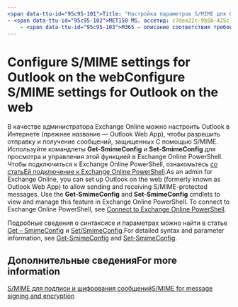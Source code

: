 ```yaml
---
<span data-ttu-id="95c95-101">Title: "Настройка параметров S/MIME для Outlook в Интернете" MS. author: кровлэй author: кккросс Manager: лаурави MS. аудитория: ИТ-специалистов МС. раздел: статья MS. Service: O365-секкомп MS. Custom: TN2DMC локализатион_приорити: Normal Search. аппверид:</span><span class="sxs-lookup"><span data-stu-id="95c95-101">title: "Configure S/MIME settings for Outlook on the web" ms.author: krowley author: kccross manager: laurawi ms.audience: ITPro ms.topic: article ms.service: O365-seccomp ms.custom: TN2DMC localization_priority: Normal search.appverid:</span></span>
- <span data-ttu-id="95c95-102">MET150 MS. ассетид: c7dee22c-9b5b-425c-91a9-d093204ff84e MS. Collection:</span><span class="sxs-lookup"><span data-stu-id="95c95-102">MET150 ms.assetid: c7dee22c-9b5b-425c-91a9-d093204ff84e   ms.collection:</span></span>
    - <span data-ttu-id="95c95-103">M365 — описание соответствия требованиям: "краткое описание администраторов Exchange Online, необходимых для просмотра и настройки параметров S/MIME в Outlook в Интернете в Exchange Online".</span><span class="sxs-lookup"><span data-stu-id="95c95-103">M365-security-compliance description: "A brief description of what Exchange Online admins need to do to view and configure the S/MIME settings in Outlook on the web in Exchange Online."</span></span>
---
```


# <a name="configure-smime-settings-for-outlook-on-the-web"></a><span data-ttu-id="95c95-104">Configure S/MIME settings for Outlook on the web</span><span class="sxs-lookup"><span data-stu-id="95c95-104">Configure S/MIME settings for Outlook on the web</span></span>

<span data-ttu-id="95c95-p101">В качестве администратора Exchange Online можно настроить Outlook в Интернете (прежнее название — Outlook Web App), чтобы разрешить отправку и получение сообщений, защищенных С помощью S/MIME. Используйте командлеты **Get-SmimeConfig** и **Set-SmimeConfig** для просмотра и управления этой функцией в Exchange Online PowerShell. Чтобы подключиться к Exchange Online PowerShell, ознакомьтесь [со статьЕй подключение к Exchange Online PowerShell](https://go.microsoft.com/fwlink/p/?linkid=396554).</span><span class="sxs-lookup"><span data-stu-id="95c95-p101">As an admin for Exchange Online, you can set up Outlook on the web (formerly known as Outlook Web App) to allow sending and receiving S/MIME-protected messages. Use the **Get-SmimeConfig** and **Set-SmimeConfig** cmdlets to view and manage this feature in Exchange Online PowerShell. To connect to Exchange Online PowerShell, see [Connect to Exchange Online PowerShell](https://go.microsoft.com/fwlink/p/?linkid=396554).</span></span>
  
<span data-ttu-id="95c95-108">Подробные сведения о синтаксисе и параметрах можно найти в статье [Get – SmimeConfig](http://technet.microsoft.com/library/4b29fa89-0840-4fe9-8885-019fcef2e02b.aspx) и [Set/SmimeConfig](http://technet.microsoft.com/library/de357ce0-8143-4c36-8032-026292fc63f0.aspx).</span><span class="sxs-lookup"><span data-stu-id="95c95-108">For detailed syntax and parameter information, see [Get-SmimeConfig](http://technet.microsoft.com/library/4b29fa89-0840-4fe9-8885-019fcef2e02b.aspx) and [Set-SmimeConfig](http://technet.microsoft.com/library/de357ce0-8143-4c36-8032-026292fc63f0.aspx).</span></span> 
  
## <a name="for-more-information"></a><span data-ttu-id="95c95-109">Дополнительные сведения</span><span class="sxs-lookup"><span data-stu-id="95c95-109">For more information</span></span>

[<span data-ttu-id="95c95-110">S/MIME для подписи и шифрования сообщений</span><span class="sxs-lookup"><span data-stu-id="95c95-110">S/MIME for message signing and encryption</span></span>](s-mime-for-message-signing-and-encryption.md)
  

